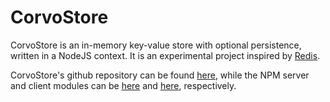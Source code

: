 # CorvoStore

CorvoStore is an in-memory key-value store with optional persistence, written in a NodeJS context. It is an experimental project inspired by <a target="_blank" href="https://redis.io/">Redis</a>.

CorvoStore's github repository can be found <a href="">here</a>, while the NPM server and client modules can be <a target="__blank" href="https://www.npmjs.com/package/corvoserver">here</a> and <a target="_blank" href="https://www.npmjs.com/package/corvo-node-client">here</a>, respectively.
